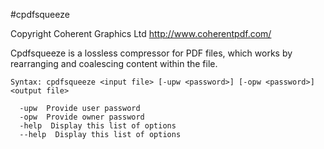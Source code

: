 #cpdfsqueeze

Copyright Coherent Graphics Ltd http://www.coherentpdf.com/

Cpdfsqueeze is a lossless compressor for PDF files, which works by rearranging and coalescing content within the file.

```
Syntax: cpdfsqueeze <input file> [-upw <password>] [-opw <password>] <output file>

  -upw  Provide user password
  -opw  Provide owner password
  -help  Display this list of options
  --help  Display this list of options
```
